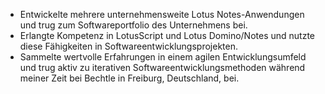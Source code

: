 - Entwickelte mehrere unternehmensweite Lotus Notes-Anwendungen und trug zum Softwareportfolio des Unternehmens bei.
- Erlangte Kompetenz in LotusScript und Lotus Domino/Notes und nutzte diese Fähigkeiten in Softwareentwicklungsprojekten.
- Sammelte wertvolle Erfahrungen in einem agilen Entwicklungsumfeld und trug aktiv zu iterativen Softwareentwicklungsmethoden während meiner Zeit bei Bechtle in Freiburg, Deutschland, bei.